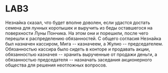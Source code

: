 # LAB3

Незнайка сказал, что будет вполне доволен, если удастся достать семена для лунных коротышек и 
выручить из беды оставшегося на поверхности Луны Пончика. На этом они и порешили, после чего перешли 
к распределению обязанностей. С общего согласия Незнайка был назначен кассиром, Мига -- казначеем, а Жулио -- председателем. 
Обязанностью кассира было сидеть в конторе и продавать акции, обязанностью казначея -- хранить вырученные от продажи деньги, 
а обязанностью председателя -- назначать заседания акционерного общества для решения неотложных вопросов.
